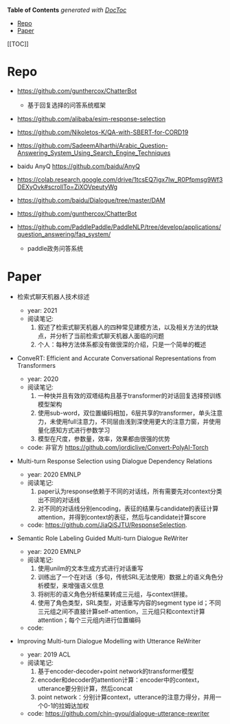 <!-- START doctoc generated TOC please keep comment here to allow auto update -->
<!-- DON'T EDIT THIS SECTION, INSTEAD RE-RUN doctoc TO UPDATE -->
**Table of Contents**  *generated with [DocToc](https://github.com/thlorenz/doctoc)*

- [Repo](#repo)
- [Paper](#paper)

<!-- END doctoc generated TOC please keep comment here to allow auto update -->

[[TOC]]

# Repo

- https://github.com/gunthercox/ChatterBot
  - 基于回复选择的问答系统框架

- https://github.com/alibaba/esim-response-selection

- https://github.com/Nikoletos-K/QA-with-SBERT-for-CORD19

- https://github.com/SadeemAlharthi/Arabic_Question-Answering_System_Using_Search_Engine_Techniques

- baidu AnyQ https://github.com/baidu/AnyQ

- https://colab.research.google.com/drive/1tcsEQ7igx7lw_R0Pfpmsg9Wf3DEXyOvk#scrollTo=ZiXOVpeutyWg

- https://github.com/baidu/Dialogue/tree/master/DAM

- https://github.com/gunthercox/ChatterBot

- https://github.com/PaddlePaddle/PaddleNLP/tree/develop/applications/question_answering/faq_system/
  - paddle政务问答系统  
  
  
# Paper

- 检索式聊天机器人技术综述  
  - year: 2021    
  - 阅读笔记:      
    1. 叙述了检索式聊天机器人的四种常见建模方法，以及相关方法的优缺点，并分析了当前检索式聊天机器人面临的问题
    2. 个人：每种方法体系都没有做很深的介绍，只是一个简单的概述     

- ConveRT: Efficient and Accurate Conversational Representations from Transformers
  - year: 2020
  - 阅读笔记: 
    1. 一种快并且有效的双塔结构且基于transformer的对话回复选择预训练模型架构
    2. 使用sub-word，双位置编码相加，6层共享的transformer，单头注意力，未使用full注意力，不同层由浅到深使用更大的注意力窗，并使用量化感知方式进行参数学习
    3. 模型在尺度，参数量，效率，效果都由很强的优势
  - code: 非官方 https://github.com/jordiclive/Convert-PolyAI-Torch

- Multi-turn Response Selection using Dialogue Dependency Relations
  - year: 2020 EMNLP
  - 阅读笔记: 
    1. paper认为response依赖于不同的对话线，所有需要先对context分类出不同的对话线
    2. 对不同的对话线分别encoding，表征的结果与candidate的表征计算attention，并得到context的表征，然后与candidate计算score
  - code: https://github.com/JiaQiSJTU/ResponseSelection.
  
- Semantic Role Labeling Guided Multi-turn Dialogue ReWriter
  - year: 2020 EMNLP
  - 阅读笔记: 
    1. 使用unilm的文本生成方式进行对话重写
    2. 训练出了一个在对话（多句，传统SRL无法使用）数据上的语义角色分析模型，来增强语义信息
    3. 将树形的语义角色分析结果转成三元组，与context拼接。
    4. 使用了角色类型，SRL类型，对话重写内容的segment type id；不同三元组之间不直接计算self-attention，三元组只和context计算attention；每个三元组内进行位置编码
  - code: 
  
- Improving Multi-turn Dialogue Modelling with Utterance ReWriter
  - year: 2019 ACL
  - 阅读笔记: 
    1. 基于encoder-decoder+point network的transformer模型
    2. encoder和decoder的attention计算：encoder中的context，utterance要分别计算，然后concat
    3. point network：分别计算context，utterance的注意力得分，并用一个0-1的拉姆达加权
  - code: https://github.com/chin-gyou/dialogue-utterance-rewriter